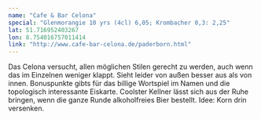 ```yaml
---
name: "Cafe & Bar Celona"
special: "Glenmorangie 10 yrs (4cl) 6,05; Krombacher 0,3: 2,25"
lat: 51.716952403267
lon: 8.754016757011414
link: "http://www.cafe-bar-celona.de/paderborn.html"
---
```

Das Celona versucht, allen möglichen Stilen gerecht zu werden, auch wenn das im Einzelnen weniger klappt. Sieht leider von außen besser aus als von innen. Bonuspunkte gibts für das billige Wortspiel im Namen und die topologisch interessante Eiskarte. Coolster Kellner lässt sich aus der Ruhe bringen, wenn die ganze Runde alkoholfreies Bier bestellt. Idee: Korn drin versenken.
